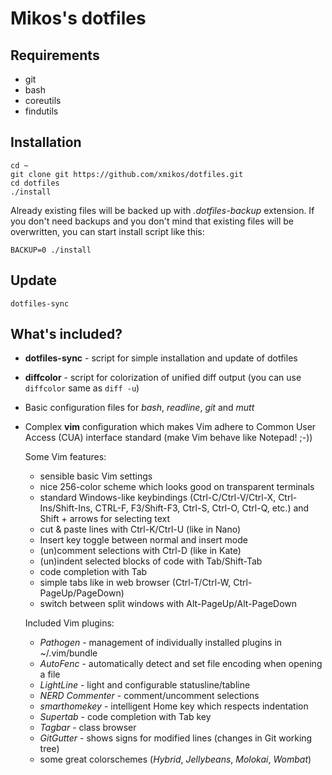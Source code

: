Mikos's dotfiles
================

Requirements
------------

- git
- bash
- coreutils
- findutils

Installation
------------

    cd ~
    git clone git https://github.com/xmikos/dotfiles.git
    cd dotfiles
    ./install

Already existing files will be backed up with _.dotfiles-backup_ extension.
If you don't need backups and you don't mind that existing files 
will be overwritten, you can start install script like this:

    BACKUP=0 ./install

Update
------

    dotfiles-sync

What's included?
----------------

- __dotfiles-sync__ - script for simple installation and update of dotfiles
- __diffcolor__ - script for colorization of unified diff output
  (you can use `diffcolor` same as `diff -u`)
- Basic configuration files for _bash_, _readline_, _git_ and _mutt_
- Complex __vim__ configuration which makes Vim adhere to
  Common User Access (CUA) interface standard (make Vim behave like Notepad! ;-))

  Some Vim features:
    - sensible basic Vim settings
    - nice 256-color scheme which looks good on transparent terminals
    - standard Windows-like keybindings (Ctrl-C/Ctrl-V/Ctrl-X,
      Ctrl-Ins/Shift-Ins, CTRL-F, F3/Shift-F3, Ctrl-S, Ctrl-O, Ctrl-Q, etc.)
      and Shift + arrows for selecting text
    - cut & paste lines with Ctrl-K/Ctrl-U (like in Nano)
    - Insert key toggle between normal and insert mode
    - (un)comment selections with Ctrl-D (like in Kate)
    - (un)indent selected blocks of code with Tab/Shift-Tab
    - code completion with Tab
    - simple tabs like in web browser (Ctrl-T/Ctrl-W, Ctrl-PageUp/PageDown)
    - switch between split windows with Alt-PageUp/Alt-PageDown

  Included Vim plugins:
    - _Pathogen_ - management of individually installed plugins in ~/.vim/bundle
    - _AutoFenc_ - automatically detect and set file encoding when opening a file
    - _LightLine_ - light and configurable statusline/tabline
    - _NERD Commenter_ - comment/uncomment selections
    - _smarthomekey_ - intelligent Home key which respects indentation
    - _Supertab_ - code completion with Tab key
    - _Tagbar_ - class browser
    - _GitGutter_ - shows signs for modified lines (changes in Git working tree)
    - some great colorschemes (_Hybrid_, _Jellybeans_, _Molokai_, _Wombat_)

